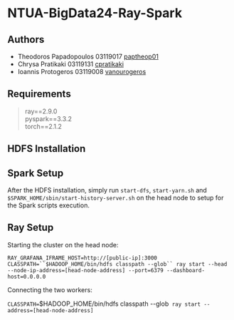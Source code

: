 # NTUA-BigData24-Ray-Spark

## Authors
- Theodoros Papadopoulos  03119017 [paptheop01](https://github.com/paptheop01)
- Chrysa Pratikaki        03119131 [cpratikaki](https://github.com/cpratikaki)
- Ioannis Protogeros      03119008 [vanourogeros](https://github.com/vanourogeros)

## Requirements 
>ray==2.9.0 <br>
>pyspark==3.3.2 <br>
>torch==2.1.2 <br>

## HDFS Installation 

## Spark Setup 

After the HDFS installation, simply run `start-dfs`, `start-yarn.sh` and `$SPARK_HOME/sbin/start-history-server.sh` on the head node to setup for the Spark scripts execution.

## Ray Setup 

Starting the cluster on the head node:

`RAY_GRAFANA_IFRAME_HOST=http://[public-ip]:3000 CLASSPATH=``$HADOOP_HOME/bin/hdfs classpath --glob`` ray start --head --node-ip-address=[head-node-address] --port=6379 --dashboard-host=0.0.0.0`

Connecting the two workers:

`CLASSPATH=`$HADOOP_HOME/bin/hdfs classpath --glob` ray start --address=[head-node-address]`
